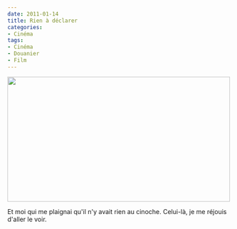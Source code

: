 ```yaml
---
date: 2011-01-14
title: Rien à déclarer
categories:
- Cinéma
tags:
- Cinéma
- Douanier
- Film
---
```

<img class="alignnone size-medium wp-image-2730" title="Rien à déclarer" src="https://dlgjp9x71cipk.cloudfront.net/2011/01/rienadeclarer-500x281.png" alt="" width="500" height="281" />

Et moi qui me plaignai qu'il n'y avait rien au cinoche. Celui-là, je me réjouis d'aller le voir.

<!--more-->

<object classid="clsid:d27cdb6e-ae6d-11cf-96b8-444553540000" width="500" height="300" codebase="https://download.macromedia.com/pub/shockwave/cabs/flash/swflash.cab#version=6,0,40,0"><param name="allowFullScreen" value="true" /><param name="allowscriptaccess" value="always" /><param name="src" value="https://www.youtube.com/v/ipxFN1Ls8bI?fs=1&amp;hl=fr_FR" /><param name="allowfullscreen" value="true" /><embed type="application/x-shockwave-flash" width="500" height="300" src="https://www.youtube.com/v/ipxFN1Ls8bI?fs=1&amp;hl=fr_FR" allowscriptaccess="always" allowfullscreen="true"></embed></object>
